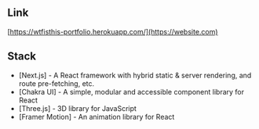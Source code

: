 ## Link
[https://wtfisthis-portfolio.herokuapp.com/](https://website.com)

## Stack
- [Next.js] - A React framework with hybrid static & server rendering, and route pre-fetching, etc.
- [Chakra UI] - A simple, modular and accessible component library for React
- [Three.js] - 3D library for JavaScript
- [Framer Motion] - An animation library for React
